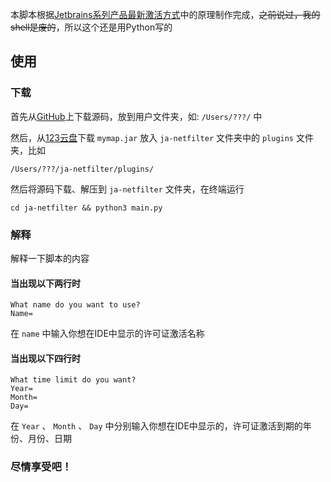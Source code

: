 本脚本根据[Jetbrains系列产品最新激活方式](https://www.xuzihao.com/posts/6aacb63a/)中的原理制作完成，~~之前说过，我的shell是废的~~，所以这个还是用Python写的
## 使用
### 下载
首先从[GitHub](https://github.com/ja-netfilter/ja-netfilter/releases)上下载源码，放到用户文件夹，如: `/Users/???/` 中

然后，从[123云盘](https://www.123pan.com/s/motA-zO6Rv)下载 `mymap.jar` 放入 `ja-netfilter` 文件夹中的 `plugins` 文件夹，比如
```
/Users/???/ja-netfilter/plugins/
```

然后将源码下载、解压到 `ja-netfilter` 文件夹，在终端运行
```
cd ja-netfilter && python3 main.py
```

### 解释
解释一下脚本的内容
#### 当出现以下两行时
```
What name do you want to use?
Name=
```
在 `name` 中输入你想在IDE中显示的许可证激活名称

#### 当出现以下四行时
```
What time limit do you want?
Year=
Month=
Day=
```
在 `Year` 、 `Month` 、 `Day` 中分别输入你想在IDE中显示的，许可证激活到期的年份、月份、日期

### 尽情享受吧！
